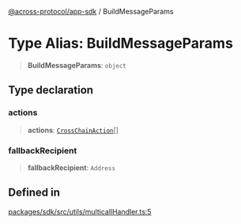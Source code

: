 [@across-protocol/app-sdk](../README.md) / BuildMessageParams

# Type Alias: BuildMessageParams

> **BuildMessageParams**: `object`

## Type declaration

### actions

> **actions**: [`CrossChainAction`](CrossChainAction.md)[]

### fallbackRecipient

> **fallbackRecipient**: `Address`

## Defined in

[packages/sdk/src/utils/multicallHandler.ts:5](https://github.com/across-protocol/toolkit/blob/fa61c35c7597804e093096de254dbc326f096003/packages/sdk/src/utils/multicallHandler.ts#L5)

